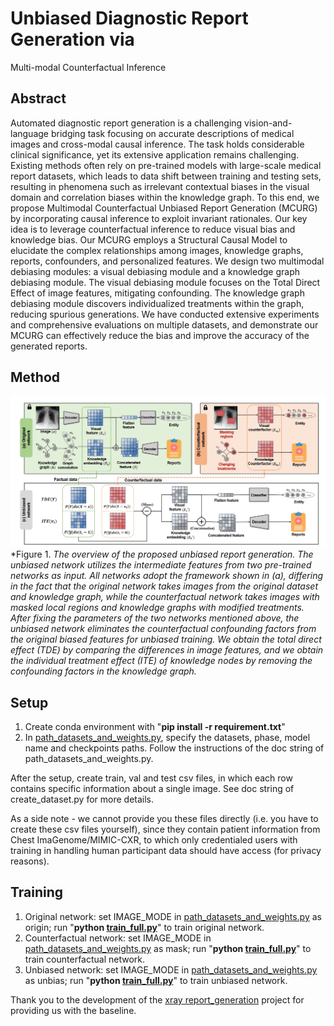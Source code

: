 # Unbiased Diagnostic Report Generation via
Multi-modal Counterfactual Inference

## Abstract

Automated diagnostic report generation is a challenging vision-and-language bridging task focusing on accurate descriptions of medical images and cross-modal causal inference. 
The task holds considerable clinical significance, yet its extensive application remains challenging. Existing methods often rely on pre-trained models with large-scale medical report datasets, which leads to data shift between training and testing sets, resulting in phenomena such as irrelevant contextual biases in the visual domain and correlation biases within the knowledge graph. To this end, we propose Multimodal Counterfactual Unbiased Report Generation (MCURG) by incorporating causal inference to exploit invariant rationales. Our key idea is to leverage counterfactual inference to reduce visual bias and knowledge bias. Our MCURG employs a Structural Causal Model to elucidate the complex relationships among images, knowledge graphs, reports, confounders, and personalized features. We design two multimodal debiasing modules: a visual debiasing module and a knowledge graph debiasing module. The visual debiasing module focuses on the Total Direct Effect of image features, mitigating confounding. The knowledge graph debiasing module discovers individualized treatments within the graph, reducing spurious generations. We have conducted extensive experiments and comprehensive evaluations on multiple datasets, and demonstrate our MCURG can effectively reduce the bias and improve the accuracy of the generated reports.

## Method

![image info](./figures_repo/fig1.png) *Figure 1. *The overview of the proposed unbiased report generation. The unbiased network utilizes the intermediate features from two pre-trained networks as input. All networks adopt the framework shown in (a), differing in the fact that the original network takes images from the original dataset and knowledge graph, while the counterfactual network takes images with masked local regions and knowledge graphs with modified treatments. After fixing the parameters of the two networks mentioned above, the unbiased network eliminates the counterfactual confounding factors from the original biased features for unbiased training. We obtain the total direct effect (TDE) by comparing the differences in image features, and we obtain the individual treatment effect (ITE) of knowledge nodes by removing the confounding factors in the knowledge graph.*

## Setup

1. Create conda environment with "**pip install -r requirement.txt**"
2. In [path_datasets_and_weights.py](src/path_datasets_and_weights.py), specify the datasets, phase, model name and checkpoints paths. Follow the instructions of the doc string of path_datasets_and_weights.py.

After the setup, create train, val and test csv files, in which each row contains specific information about a single image. See doc string of create_dataset.py for more details.

As a side note - we cannot provide you these files directly (i.e. you have to create these csv files yourself), since they contain patient information from Chest ImaGenome/MIMIC-CXR, to which only credentialed users with training in handling human participant data should have access (for privacy reasons).

## Training 

1. Original network: set IMAGE_MODE in [path_datasets_and_weights.py](path_datasets_and_weights.py) as origin;  run "**python [train_full.py](train_full.py)**"  to train original network.
2. Counterfactual network: set IMAGE_MODE in [path_datasets_and_weights.py](path_datasets_and_weights.py) as mask;  run "**python [train_full.py](train_full.py)**"  to train counterfactual network.
3. Unbiased network: set IMAGE_MODE in [path_datasets_and_weights.py](path_datasets_and_weights.py) as unbias;  run "**python [train_full.py](train_full.py)**"  to train unbiased network.

Thank you to the development of the [xray report_generation](https://github.com/ginobilinie/xray_report_generation) project for providing us with the baseline.
